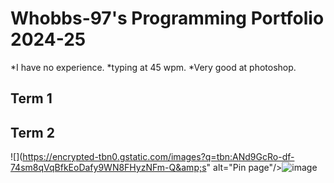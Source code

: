 # Whobbs-97's Programming Portfolio 2024-25
*I have no experience.
*typing at 45 wpm.
*Very good at photoshop.
## Term 1

## Term 2
![](https://encrypted-tbn0.gstatic.com/images?q=tbn:ANd9GcRo-df-74sm8qVqBfkEoDafy9WN8FHyzNFm-Q&amp;s" alt="Pin page"/>![image](https://github.com/user-attachments/assets/1a80e97d-142a-41ef-9ce2-ca3de045425a)

